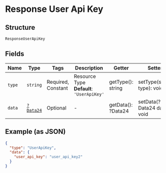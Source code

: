 
# Response User Api Key

## Structure

`ResponseUserApiKey`

## Fields

| Name | Type | Tags | Description | Getter | Setter |
|  --- | --- | --- | --- | --- | --- |
| `type` | `string` | Required, Constant | Resource Type<br>**Default**: `'UserApiKey'` | getType(): string | setType(string type): void |
| `data` | [`?Data24`](../../doc/models/data-24.md) | Optional | - | getData(): ?Data24 | setData(?Data24 data): void |

## Example (as JSON)

```json
{
  "type": "UserApiKey",
  "data": {
    "user_api_key": "user_api_key2"
  }
}
```

